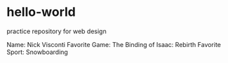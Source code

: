 # hello-world
practice repository for web design

Name: Nick Visconti
Favorite Game: The Binding of Isaac: Rebirth
Favorite Sport: Snowboarding
